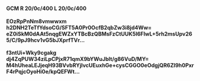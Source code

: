 #### GCM R 20/0c/400 L 20/0c/400
**EOzRpPnNm8vmwwxm**<br/>**h2DNH2TeTfYdsoCG/SFT5A0Pr0OcfB2qbZw3i8jd4Ww=**<br/>**eZ0iSkM0dAAt5nqgEWZxYTBcBzQBMsFzCtUUK5l6FlwL+5rh2msUpv265/C/9pJ9hcv1vG5bJXprfTVr...**<br/><br/>
**f3ntUi+Wky9cgakg**<br/>**dj4ZqPUW34ziLpCPjxR71qmX9bYWuJblt/g86VuD/MY=**<br/>**M4hUheaLEJjeqH93BVvbRYjlvcUEuxhGe+cysCGGO0eOdgjQR6ZI9h0PxrF4rPqjcOyoHi0e/kpQEFWt...**